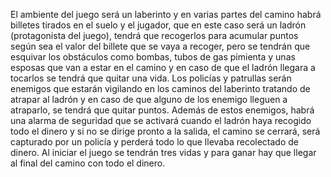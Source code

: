 El ambiente del juego será un laberinto y en varias partes del camino habrá billetes tirados en el suelo y el jugador, que en este caso será un ladrón (protagonista del juego), tendrá que recogerlos para acumular puntos según sea el valor del billete que se vaya a recoger, pero se tendrán que esquivar los obstáculos como  bombas, tubos de gas pimienta y unas esposas que van a estar en el camino y en caso de que el ladrón llegara a tocarlos se tendrá que quitar una vida. Los policías y patrullas serán enemigos que estarán vigilando en los caminos del laberinto tratando de atrapar al ladrón y en caso de que alguno de los enemigo lleguen a atraparlo, se tendrá que quitar puntos. Además de estos enemigos, habrá una alarma de seguridad que se activará cuando el ladrón haya recogido todo el dinero y si no se dirige pronto a la salida, el camino se cerrará, será capturado por un policía y perderá todo lo que llevaba recolectado de dinero. Al iniciar el juego se tendrán tres vidas y para ganar hay que llegar al final del camino con todo el dinero.